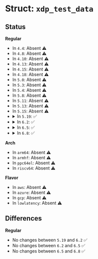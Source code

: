 # Struct: <code>xdp_test_data</code>

## Status
<b>Regular</b>
<ul>
<li>
In <code>4.4</code>: Absent ⚠️
</li>
<li>
In <code>4.8</code>: Absent ⚠️
</li>
<li>
In <code>4.10</code>: Absent ⚠️
</li>
<li>
In <code>4.13</code>: Absent ⚠️
</li>
<li>
In <code>4.15</code>: Absent ⚠️
</li>
<li>
In <code>4.18</code>: Absent ⚠️
</li>
<li>
In <code>5.0</code>: Absent ⚠️
</li>
<li>
In <code>5.3</code>: Absent ⚠️
</li>
<li>
In <code>5.4</code>: Absent ⚠️
</li>
<li>
In <code>5.8</code>: Absent ⚠️
</li>
<li>
In <code>5.11</code>: Absent ⚠️
</li>
<li>
In <code>5.13</code>: Absent ⚠️
</li>
<li>
In <code>5.15</code>: Absent ⚠️
</li>
<li>
<details>
<summary>In <code>5.19</code>: ✅</summary>

```c
struct xdp_test_data {
    struct xdp_buff *orig_ctx;
    struct xdp_rxq_info rxq;
    struct net_device *dev;
    struct page_pool *pp;
    struct xdp_frame **frames;
    struct sk_buff **skbs;
    struct xdp_mem_info mem;
    u32 batch_size;
    u32 frame_cnt;
};
```
</details>
</li>
<li>
<details>
<summary>In <code>6.2</code>: ✅</summary>

```c
struct xdp_test_data {
    struct xdp_buff *orig_ctx;
    struct xdp_rxq_info rxq;
    struct net_device *dev;
    struct page_pool *pp;
    struct xdp_frame **frames;
    struct sk_buff **skbs;
    struct xdp_mem_info mem;
    u32 batch_size;
    u32 frame_cnt;
};
```
</details>
</li>
<li>
<details>
<summary>In <code>6.5</code>: ✅</summary>

```c
struct xdp_test_data {
    struct xdp_buff *orig_ctx;
    struct xdp_rxq_info rxq;
    struct net_device *dev;
    struct page_pool *pp;
    struct xdp_frame **frames;
    struct sk_buff **skbs;
    struct xdp_mem_info mem;
    u32 batch_size;
    u32 frame_cnt;
};
```
</details>
</li>
<li>
<details>
<summary>In <code>6.8</code>: ✅</summary>

```c
struct xdp_test_data {
    struct xdp_buff *orig_ctx;
    struct xdp_rxq_info rxq;
    struct net_device *dev;
    struct page_pool *pp;
    struct xdp_frame **frames;
    struct sk_buff **skbs;
    struct xdp_mem_info mem;
    u32 batch_size;
    u32 frame_cnt;
};
```
</details>
</li>
</ul>
<b>Arch</b>
<ul>
<li>
In <code>arm64</code>: Absent ⚠️
</li>
<li>
In <code>armhf</code>: Absent ⚠️
</li>
<li>
In <code>ppc64el</code>: Absent ⚠️
</li>
<li>
In <code>riscv64</code>: Absent ⚠️
</li>
</ul>
<b>Flavor</b>
<ul>
<li>
In <code>aws</code>: Absent ⚠️
</li>
<li>
In <code>azure</code>: Absent ⚠️
</li>
<li>
In <code>gcp</code>: Absent ⚠️
</li>
<li>
In <code>lowlatency</code>: Absent ⚠️
</li>
</ul>

## Differences
<b>Regular</b>
<ul>
<li>
No changes between <code>5.19</code> and <code>6.2</code> ✅
</li>
<li>
No changes between <code>6.2</code> and <code>6.5</code> ✅
</li>
<li>
No changes between <code>6.5</code> and <code>6.8</code> ✅
</li>
</ul>
